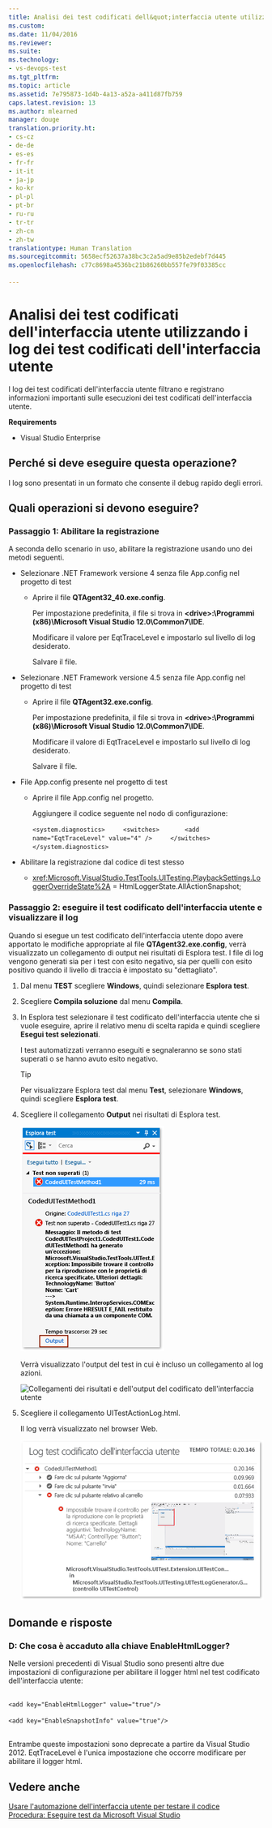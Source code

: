 ```yaml
---
title: Analisi dei test codificati dell&quot;interfaccia utente utilizzando i log dei test codificati dell&quot;interfaccia utente | Microsoft Docs
ms.custom: 
ms.date: 11/04/2016
ms.reviewer: 
ms.suite: 
ms.technology:
- vs-devops-test
ms.tgt_pltfrm: 
ms.topic: article
ms.assetid: 7e795873-1d4b-4a13-a52a-a411d87fb759
caps.latest.revision: 13
ms.author: mlearned
manager: douge
translation.priority.ht:
- cs-cz
- de-de
- es-es
- fr-fr
- it-it
- ja-jp
- ko-kr
- pl-pl
- pt-br
- ru-ru
- tr-tr
- zh-cn
- zh-tw
translationtype: Human Translation
ms.sourcegitcommit: 5658ecf52637a38bc3c2a5ad9e85b2edebf7d445
ms.openlocfilehash: c77c8698a4536bc21b86260bb557fe79f03385cc

---
```

# <a name="analyzing-coded-ui-tests-using-coded-ui-test-logs"></a>Analisi dei test codificati dell'interfaccia utente utilizzando i log dei test codificati dell'interfaccia utente
I log dei test codificati dell'interfaccia utente filtrano e registrano informazioni importanti sulle esecuzioni dei test codificati dell'interfaccia utente.  
  
 **Requirements**  
  
-   Visual Studio Enterprise  
  
## <a name="why-should-i-do-this"></a>Perché si deve eseguire questa operazione?  
 I log sono presentati in un formato che consente il debug rapido degli errori.  
  
## <a name="how-do-i-do-this"></a>Quali operazioni si devono eseguire?  
  
### <a name="step-1-enable-logging"></a>Passaggio 1: Abilitare la registrazione  
 A seconda dello scenario in uso, abilitare la registrazione usando uno dei metodi seguenti.  
  
-   Selezionare .NET Framework versione 4 senza file App.config nel progetto di test  
  
    -   Aprire il file **QTAgent32_40.exe.config**.  
  
         Per impostazione predefinita, il file si trova in **\<drive>:\Programmi (x86)\Microsoft Visual Studio 12.0\Common7\IDE**.  
  
         Modificare il valore per EqtTraceLevel e impostarlo sul livello di log desiderato.  
  
         Salvare il file.  
  
-   Selezionare .NET Framework versione 4.5 senza file App.config nel progetto di test  
  
    -   Aprire il file **QTAgent32.exe.config**.  
  
         Per impostazione predefinita, il file si trova in **\<drive>:\Programmi (x86)\Microsoft Visual Studio 12.0\Common7\IDE**.  
  
         Modificare il valore di EqtTraceLevel e impostarlo sul livello di log desiderato.  
  
         Salvare il file.  
  
-   File App.config presente nel progetto di test  
  
    -   Aprire il file App.config nel progetto.  
  
         Aggiungere il codice seguente nel nodo di configurazione:  
  
         `<system.diagnostics>     <switches>       <add name="EqtTraceLevel" value="4" />     </switches>  </system.diagnostics>`  
  
-   Abilitare la registrazione dal codice di test stesso  
  
    -   <xref:Microsoft.VisualStudio.TestTools.UITesting.PlaybackSettings.LoggerOverrideState%2A> = HtmlLoggerState.AllActionSnapshot;  
  
### <a name="step-2-run-your-coded-ui-test-and-view-the-log"></a>Passaggio 2: eseguire il test codificato dell'interfaccia utente e visualizzare il log  
 Quando si esegue un test codificato dell'interfaccia utente dopo avere apportato le modifiche appropriate al file **QTAgent32.exe.config**, verrà visualizzato un collegamento di output nei risultati di Esplora test. I file di log vengono generati sia per i test con esito negativo, sia per quelli con esito positivo quando il livello di traccia è impostato su "dettagliato".  
  
1.  Dal menu **TEST** scegliere **Windows**, quindi selezionare **Esplora test**.  
  
2.  Scegliere **Compila soluzione** dal menu **Compila**.  
  
3.  In Esplora test selezionare il test codificato dell'interfaccia utente che si vuole eseguire, aprire il relativo menu di scelta rapida e quindi scegliere **Esegui test selezionati**.  
  
     I test automatizzati verranno eseguiti e segnaleranno se sono stati superati o se hanno avuto esito negativo.  
  
    > [!TIP]
    >  Per visualizzare Esplora test dal menu **Test**, selezionare **Windows**, quindi scegliere **Esplora test**.  
  
4.  Scegliere il collegamento **Output** nei risultati di Esplora test.  
  
     ![Collegamento Output in Esplora test](../test/media/cuit_htmlactionlog1.png "CUIT_HTMLActionLog1")  
  
     Verrà visualizzato l'output del test in cui è incluso un collegamento al log azioni.  
  
     ![Collegamenti dei risultati e dell'output del codificato dell'interfaccia utente](../test/media/cuit_htmlactionlog2.png "CUIT_HTMLActionLog2")  
  
5.  Scegliere il collegamento UITestActionLog.html.  
  
     Il log verrà visualizzato nel browser Web.  
  
     ![File di log del test codificato dell'interfaccia utente](../test/media/cuit_htmlactionlog3.png "CUIT_HTMLActionLog3")  
  
## <a name="q--a"></a>Domande e risposte  
  
### <a name="q-what-happened-to-the-enablehtmllogger-key"></a>D: Che cosa è accaduto alla chiave EnableHtmlLogger?  
 Nelle versioni precedenti di Visual Studio sono presenti altre due impostazioni di configurazione per abilitare il logger html nel test codificato dell'interfaccia utente:  
  
```  
  
<add key="EnableHtmlLogger" value="true"/>  
  
<add key="EnableSnapshotInfo" value="true"/>  
  
```  
  
 Entrambe queste impostazioni sono deprecate a partire da Visual Studio 2012. EqtTraceLevel è l'unica impostazione che occorre modificare per abilitare il logger html.  
  
## <a name="see-also"></a>Vedere anche  
 [Usare l'automazione dell'interfaccia utente per testare il codice](../test/use-ui-automation-to-test-your-code.md)   
 [Procedura: Eseguire test da Microsoft Visual Studio](http://msdn.microsoft.com/Library/1a1207a9-2a33-4a1e-a1e3-ddf0181b1046)


<!--HONumber=Feb17_HO4-->


